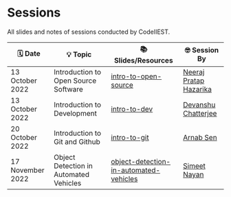 # Sessions

All slides and notes of sessions conducted by CodeIIEST.

| 🗓️ Date | 💡 Topic | 📚 Slides/Resources | 🤓 Session By |
| --- | --- | --- | --- |
| 13 October 2022 | Introduction to Open Source Software | [intro-to-open-source](./intro-to-open-source) | [Neeraj Pratap Hazarika](https://github.com/NeerajHazarika)
| 13 October 2022 | Introduction to Development | [intro-to-dev](./intro-to-dev) | [Devanshu Chatterjee](https://github.com/01-DC)
| 20 October 2022 | Introduction to Git and Github | [intro-to-git](./intro-to-git) | [Arnab Sen](https://github.com/arnabsen1729)
| 17 November 2022 | Object Detection in Automated Vehicles | [object-detection-in-automated-vehicles](./object-detection-in-automated-vehicles) | [Simeet Nayan](https://github.com/simeetnayan81)
